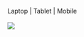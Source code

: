 Laptop | Tablet | Mobile<br>
<br><img src="https://github.com/victorblum/course-selling-page/blob/main/photo/Preview.gif" />
